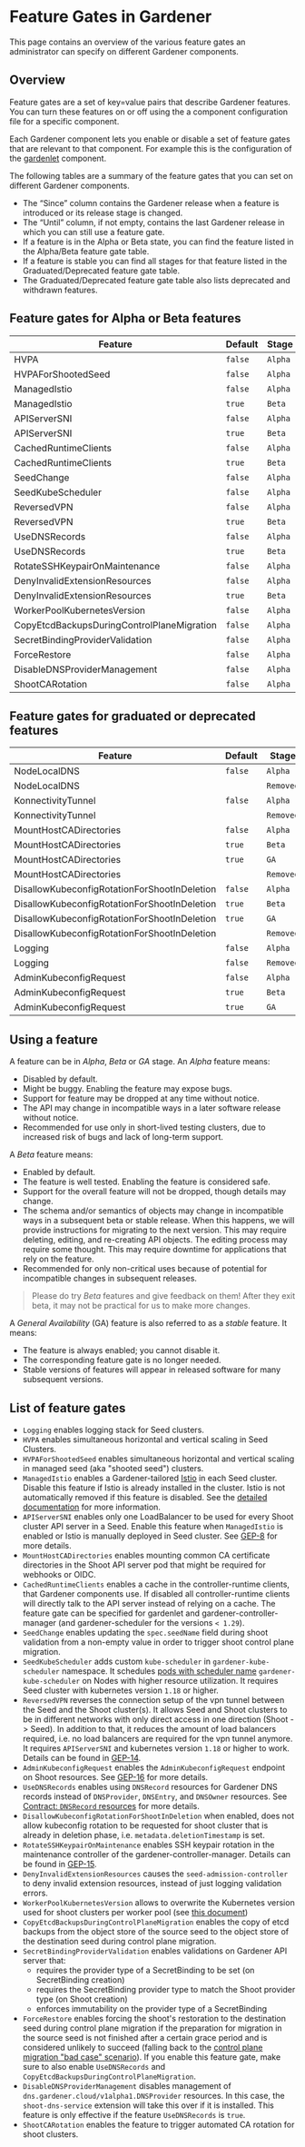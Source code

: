 # Feature Gates in Gardener

This page contains an overview of the various feature gates an administrator can specify on different Gardener components.

## Overview

Feature gates are a set of key=value pairs that describe Gardener features. You can turn these features on or off using the a component configuration file for a specific component.

Each Gardener component lets you enable or disable a set of feature gates that are relevant to that component. For example this is the configuration of the [gardenlet](../../example/20-componentconfig-gardenlet.yaml) component.

The following tables are a summary of the feature gates that you can set on different Gardener components.

* The “Since” column contains the Gardener release when a feature is introduced or its release stage is changed.
* The “Until” column, if not empty, contains the last Gardener release in which you can still use a feature gate.
* If a feature is in the Alpha or Beta state, you can find the feature listed in the Alpha/Beta feature gate table.
* If a feature is stable you can find all stages for that feature listed in the Graduated/Deprecated feature gate table.
* The Graduated/Deprecated feature gate table also lists deprecated and withdrawn features.

## Feature gates for Alpha or Beta features

| Feature                                      | Default | Stage   | Since  | Until  |
| -------------------------------------------- | ------- | ------- | ------ | ------ |
| HVPA                                         | `false` | `Alpha` | `0.31` |        |
| HVPAForShootedSeed                           | `false` | `Alpha` | `0.32` |        |
| ManagedIstio                                 | `false` | `Alpha` | `1.5`  | `1.18` |
| ManagedIstio                                 | `true`  | `Beta`  | `1.19` |        |
| APIServerSNI                                 | `false` | `Alpha` | `1.7`  | `1.18` |
| APIServerSNI                                 | `true`  | `Beta`  | `1.19` |        |
| CachedRuntimeClients                         | `false` | `Alpha` | `1.7`  | `1.33` |
| CachedRuntimeClients                         | `true`  | `Beta`  | `1.34` |        |
| SeedChange                                   | `false` | `Alpha` | `1.12` |        |
| SeedKubeScheduler                            | `false` | `Alpha` | `1.15` |        |
| ReversedVPN                                  | `false` | `Alpha` | `1.22` | `1.41` |
| ReversedVPN                                  | `true`  | `Beta`  | `1.42` |        |
| UseDNSRecords                                | `false` | `Alpha` | `1.27` | `1.38` |
| UseDNSRecords                                | `true`  | `Beta`  | `1.39` |        |
| RotateSSHKeypairOnMaintenance                | `false` | `Alpha` | `1.28` |        |
| DenyInvalidExtensionResources                | `false` | `Alpha` | `1.31` | `1.41` |
| DenyInvalidExtensionResources                | `true`  | `Beta`  | `1.42` |        |
| WorkerPoolKubernetesVersion                  | `false` | `Alpha` | `1.35` |        |
| CopyEtcdBackupsDuringControlPlaneMigration   | `false` | `Alpha` | `1.37` |        |
| SecretBindingProviderValidation              | `false` | `Alpha` | `1.38` |        |
| ForceRestore                                 | `false` | `Alpha` | `1.39` |        |
| DisableDNSProviderManagement                 | `false` | `Alpha` | `1.41` |        |
| ShootCARotation                              | `false` | `Alpha` | `1.42` |        |

## Feature gates for graduated or deprecated features

| Feature                                      | Default | Stage     | Since  | Until  |
| -------------------------------------------- | ------- | --------- | ------ | ------ |
| NodeLocalDNS                                 | `false` | `Alpha`   | `1.7`  |        |
| NodeLocalDNS                                 |         | `Removed` | `1.26` |        |
| KonnectivityTunnel                           | `false` | `Alpha`   | `1.6`  |        |
| KonnectivityTunnel                           |         | `Removed` | `1.27` |        |
| MountHostCADirectories                       | `false` | `Alpha`   | `1.11` | `1.25` |
| MountHostCADirectories                       | `true`  | `Beta`    | `1.26` | `1.27` |
| MountHostCADirectories                       | `true`  | `GA`      | `1.27` |        |
| MountHostCADirectories                       |         | `Removed` | `1.30` |        |
| DisallowKubeconfigRotationForShootInDeletion | `false` | `Alpha`   | `1.28` | `1.31` |
| DisallowKubeconfigRotationForShootInDeletion | `true`  | `Beta`    | `1.32` | `1.35` |
| DisallowKubeconfigRotationForShootInDeletion | `true`  | `GA`      | `1.36` |        |
| DisallowKubeconfigRotationForShootInDeletion |         | `Removed` | `1.38` |        |
| Logging                                      | `false` | `Alpha`   | `0.13` | `1.40` |
| Logging                                      | `false` | `Removed` | `1.41` |        |
| AdminKubeconfigRequest                       | `false` | `Alpha`   | `1.24` | `1.38` |
| AdminKubeconfigRequest                       | `true`  | `Beta`    | `1.39` | `1.41` |
| AdminKubeconfigRequest                       | `true`  | `GA`      | `1.42` |        |

## Using a feature

A feature can be in *Alpha*, *Beta* or *GA* stage.
An *Alpha* feature means:

* Disabled by default.
* Might be buggy. Enabling the feature may expose bugs.
* Support for feature may be dropped at any time without notice.
* The API may change in incompatible ways in a later software release without notice.
* Recommended for use only in short-lived testing clusters, due to increased
  risk of bugs and lack of long-term support.

A *Beta* feature means:

* Enabled by default.
* The feature is well tested. Enabling the feature is considered safe.
* Support for the overall feature will not be dropped, though details may change.
* The schema and/or semantics of objects may change in incompatible ways in a
  subsequent beta or stable release. When this happens, we will provide instructions
  for migrating to the next version. This may require deleting, editing, and
  re-creating API objects. The editing process may require some thought.
  This may require downtime for applications that rely on the feature.
* Recommended for only non-critical uses because of potential for
  incompatible changes in subsequent releases.

> Please do try *Beta* features and give feedback on them!
> After they exit beta, it may not be practical for us to make more changes.

A *General Availability* (GA) feature is also referred to as a *stable* feature. It means:

* The feature is always enabled; you cannot disable it.
* The corresponding feature gate is no longer needed.
* Stable versions of features will appear in released software for many subsequent versions.

## List of feature gates

* `Logging` enables logging stack for Seed clusters.
* `HVPA` enables simultaneous horizontal and vertical scaling in Seed Clusters.
* `HVPAForShootedSeed` enables simultaneous horizontal and vertical scaling in managed seed (aka "shooted seed") clusters.
* `ManagedIstio` enables a Gardener-tailored [Istio](https://istio.io) in each Seed cluster. Disable this feature if Istio is already installed in the cluster. Istio is not automatically removed if this feature is disabled. See the [detailed documentation](../usage/istio.md) for more information.
* `APIServerSNI` enables only one LoadBalancer to be used for every Shoot cluster API server in a Seed. Enable this feature when `ManagedIstio` is enabled or Istio is manually deployed in Seed cluster. See [GEP-8](../proposals/08-shoot-apiserver-via-sni.md) for more details.
* `MountHostCADirectories` enables mounting common CA certificate directories in the Shoot API server pod that might be required for webhooks or OIDC.
* `CachedRuntimeClients` enables a cache in the controller-runtime clients, that Gardener components use. If disabled all controller-runtime clients will directly talk to the API server instead of relying on a cache. The feature gate can be specified for gardenlet and gardener-controller-manager (and gardener-scheduler for the versions `< 1.29`).
* `SeedChange` enables updating the `spec.seedName` field during shoot validation from a non-empty value in order to trigger shoot control plane migration.
* `SeedKubeScheduler` adds custom `kube-scheduler` in `gardener-kube-scheduler` namespace. It schedules [pods with scheduler name](../concepts/seed-admission-controller.md#mutating-webhooks) `gardener-kube-scheduler` on Nodes with higher resource utilization. It requires Seed cluster with kubernetes version `1.18` or higher.
* `ReversedVPN` reverses the connection setup of the vpn tunnel between the Seed and the Shoot cluster(s). It allows Seed and Shoot clusters to be in different networks with only direct access in one direction (Shoot -> Seed). In addition to that, it reduces the amount of load balancers required, i.e. no load balancers are required for the vpn tunnel anymore. It requires `APIServerSNI` and kubernetes version `1.18` or higher to work. Details can be found in [GEP-14](../proposals/14-reversed-cluster-vpn.md).
* `AdminKubeconfigRequest` enables the `AdminKubeconfigRequest` endpoint on Shoot resources. See [GEP-16](../proposals/16-adminkubeconfig-subresource.md) for more details.
* `UseDNSRecords` enables using `DNSRecord` resources for Gardener DNS records instead of `DNSProvider`, `DNSEntry`, and `DNSOwner` resources. See [Contract: `DNSRecord` resources](../extensions/dnsrecord.md) for more details.
* `DisallowKubeconfigRotationForShootInDeletion` when enabled, does not allow kubeconfig rotation to be requested for shoot cluster that is already in deletion phase, i.e. `metadata.deletionTimestamp` is set.
* `RotateSSHKeypairOnMaintenance` enables SSH keypair rotation in the maintenance controller of the gardener-controller-manager. Details can be found in [GEP-15](../proposals/15-manage-bastions-and-ssh-key-pair-rotation.md).
* `DenyInvalidExtensionResources` causes the `seed-admission-controller` to deny invalid extension resources, instead of just logging validation errors.
* `WorkerPoolKubernetesVersion` allows to overwrite the Kubernetes version used for shoot clusters per worker pool (see [this document](../usage/worker_pool_k8s_versions.md))
* `CopyEtcdBackupsDuringControlPlaneMigration` enables the copy of etcd backups from the object store of the source seed to the object store of the destination seed during control plane migration.
* `SecretBindingProviderValidation` enables validations on Gardener API server that:
    - requires the provider type of a SecretBinding to be set (on SecretBinding creation)
    - requires the SecretBinding provider type to match the Shoot provider type (on Shoot creation)
    - enforces immutability on the provider type of a SecretBinding
* `ForceRestore` enables forcing the shoot's restoration to the destination seed during control plane migration if the preparation for migration in the source seed is not finished after a certain grace period and is considered unlikely to succeed (falling back to the [control plane migration "bad case" scenario](../proposals/17-shoot-control-plane-migration-bad-case.md)). If you enable this feature gate, make sure to also enable `UseDNSRecords` and `CopyEtcdBackupsDuringControlPlaneMigration`.
* `DisableDNSProviderManagement` disables management of `dns.gardener.cloud/v1alpha1.DNSProvider` resources. In this case, the `shoot-dns-service` extension will take this over if it is installed. This feature is only effective if the feature `UseDNSRecords` is `true`.
* `ShootCARotation` enables the feature to trigger automated CA rotation for shoot clusters.
